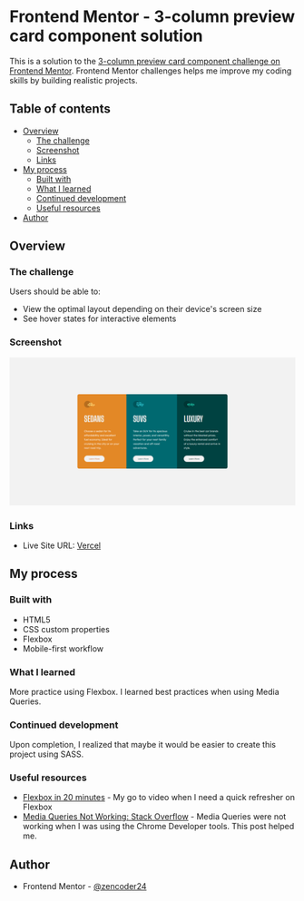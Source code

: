 # Frontend Mentor - 3-column preview card component solution

This is a solution to the [3-column preview card component challenge on Frontend Mentor](https://www.frontendmentor.io/challenges/3column-preview-card-component-pH92eAR2-). Frontend Mentor challenges helps me improve my coding skills by building realistic projects. 

## Table of contents

- [Overview](#overview)
  - [The challenge](#the-challenge)
  - [Screenshot](#screenshot)
  - [Links](#links)
- [My process](#my-process)
  - [Built with](#built-with)
  - [What I learned](#what-i-learned)
  - [Continued development](#continued-development)
  - [Useful resources](#useful-resources)
- [Author](#author)


## Overview

### The challenge

Users should be able to:

- View the optimal layout depending on their device's screen size
- See hover states for interactive elements

### Screenshot

![Screenshot](./screenshot.png)


### Links

- Live Site URL: [Vercel](https://3-column-card-component-challenge.vercel.app/)

## My process

### Built with

- HTML5
- CSS custom properties
- Flexbox
- Mobile-first workflow


### What I learned

More practice using Flexbox. I learned best practices when using Media Queries.


### Continued development

Upon completion, I realized that maybe it would be easier to create this project using SASS. 


### Useful resources

- [Flexbox in 20 minutes](https://www.youtube.com/watch?v=JJSoEo8JSnc&t=719s&ab_channel=TraversyMedia) - My go to video when I need a quick refresher on Flexbox
- [Media Queries Not Working: Stack Overflow](https://stackoverflow.com/questions/26888751/chrome-device-mode-emulation-media-queries-not-working) - Media Queries were not working when I was using the Chrome Developer tools. This post helped me. 


## Author

- Frontend Mentor -  [@zencoder24](https://www.frontendmentor.io/profile/zencoder24)

